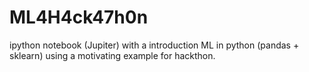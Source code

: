 # ML4H4ck47h0n
ipython notebook (Jupiter) with a introduction ML in python (pandas + sklearn) using a motivating example for hackthon.
